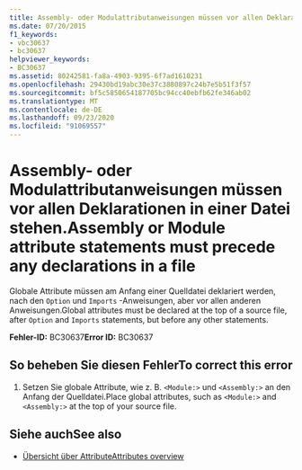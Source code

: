 ```yaml
---
title: Assembly- oder Modulattributanweisungen müssen vor allen Deklarationen in einer Datei stehen.
ms.date: 07/20/2015
f1_keywords:
- vbc30637
- bc30637
helpviewer_keywords:
- BC30637
ms.assetid: 80242581-fa8a-4903-9395-6f7ad1610231
ms.openlocfilehash: 29430bd19abc30e37c3880897c24b7e5b51f3f57
ms.sourcegitcommit: bf5c5850654187705bc94cc40ebfb62fe346ab02
ms.translationtype: MT
ms.contentlocale: de-DE
ms.lasthandoff: 09/23/2020
ms.locfileid: "91069557"
---
```

# <a name="assembly-or-module-attribute-statements-must-precede-any-declarations-in-a-file"></a><span data-ttu-id="56b55-102">Assembly- oder Modulattributanweisungen müssen vor allen Deklarationen in einer Datei stehen.</span><span class="sxs-lookup"><span data-stu-id="56b55-102">Assembly or Module attribute statements must precede any declarations in a file</span></span>

<span data-ttu-id="56b55-103">Globale Attribute müssen am Anfang einer Quelldatei deklariert werden, nach den `Option` und `Imports` -Anweisungen, aber vor allen anderen Anweisungen.</span><span class="sxs-lookup"><span data-stu-id="56b55-103">Global attributes must be declared at the top of a source file, after `Option` and `Imports` statements, but before any other statements.</span></span>  
  
 <span data-ttu-id="56b55-104">**Fehler-ID:** BC30637</span><span class="sxs-lookup"><span data-stu-id="56b55-104">**Error ID:** BC30637</span></span>  
  
## <a name="to-correct-this-error"></a><span data-ttu-id="56b55-105">So beheben Sie diesen Fehler</span><span class="sxs-lookup"><span data-stu-id="56b55-105">To correct this error</span></span>  
  
1. <span data-ttu-id="56b55-106">Setzen Sie globale Attribute, wie z. B. `<Module:>` und `<Assembly:>` an den Anfang der Quelldatei.</span><span class="sxs-lookup"><span data-stu-id="56b55-106">Place global attributes, such as `<Module:>` and `<Assembly:>` at the top of your source file.</span></span>  
  
## <a name="see-also"></a><span data-ttu-id="56b55-107">Siehe auch</span><span class="sxs-lookup"><span data-stu-id="56b55-107">See also</span></span>

- [<span data-ttu-id="56b55-108">Übersicht über Attribute</span><span class="sxs-lookup"><span data-stu-id="56b55-108">Attributes overview</span></span>](../programming-guide/concepts/attributes/index.md)
